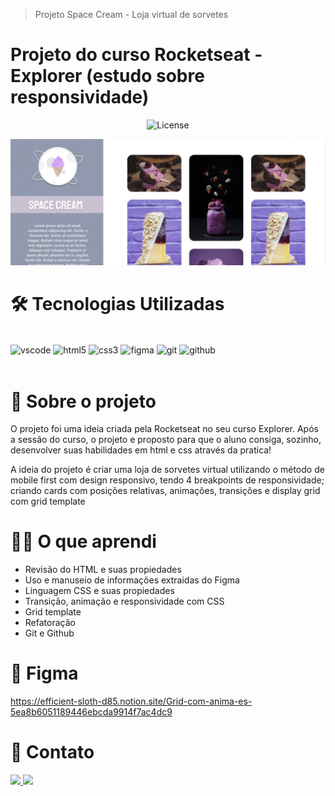 > Projeto Space Cream - Loja virtual de sorvetes

# Projeto do curso Rocketseat - Explorer (estudo sobre responsividade)

<p align="center">
  <img alt="License" src="https://img.shields.io/static/v1?label=license&message=MIT&color=49AA26&labelColor=000000">
</p>

![preview](./.github/preview.png)

# 🛠️ Tecnologias Utilizadas

<div style="display: inline_block"><br/>
  <img align="center" alt="vscode" src="https://img.shields.io/badge/Visual_Studio_Code-0078D4?style=for-the-badge&logo=visual%20studio%20code&logoColor=white">
  <img align="center" alt="html5" src="https://img.shields.io/badge/HTML5-E34F26?style=for-the-badge&logo=html5&logoColor=white"/>
  <img align="center" alt="css3" src="https://img.shields.io/badge/CSS3-1572B6?style=for-the-badge&logo=css3&logoColor=white"/>
  <img align="center" alt="figma" src="https://img.shields.io/badge/Figma-F24E1E?style=for-the-badge&logo=figma&logoColor=white">
  <img align="center" alt="git" src="https://img.shields.io/badge/GIT-E44C30?style=for-the-badge&logo=git&logoColor=white">
  <img align="center" alt="github" src="https://img.shields.io/badge/GitHub-100000?style=for-the-badge&logo=github&logoColor=white">
</div><br/>

# 🍨 Sobre o projeto

  O projeto foi uma ideia criada pela Rocketseat no seu curso Explorer. Após a sessão do curso, o projeto e proposto para que o aluno consiga, sozinho, desenvolver suas habilidades em html e css através da pratica!
  
  A ideia do projeto é criar uma loja de sorvetes virtual utilizando o método de mobile first com design responsivo, tendo 4 breakpoints de responsividade; criando cards com posições relativas, animações, transições e display grid com grid template

# 👨‍🎓 O que aprendi

- Revisão do HTML e suas propiedades
- Uso e manuseio de informações extraidas do Figma
- Linguagem CSS e suas propiedades
- Transição, animação e responsividade com CSS
- Grid template
- Refatoração
- Git e Github

# 🎨 Figma

https://efficient-sloth-d85.notion.site/Grid-com-anima-es-5ea8b6051189446ebcda9914f7ac4dc9

# 📧 Contato
<a href = "mailto:rafaeltomkowski@gmail.com" target="_blank">
  <img src="https://img.shields.io/badge/Gmail-D14836?style=for-the-badge&logo=gmail&logoColor=white" >
</a>
<a href="https://www.linkedin.com/in/rafael-tomkowski-364082201//"  target="_blank">
  <img src="https://img.shields.io/badge/linkedin%20-%230077B5.svg?&style=for-the-badge&logo=linkedin&logoColor=white"  />
</a>
